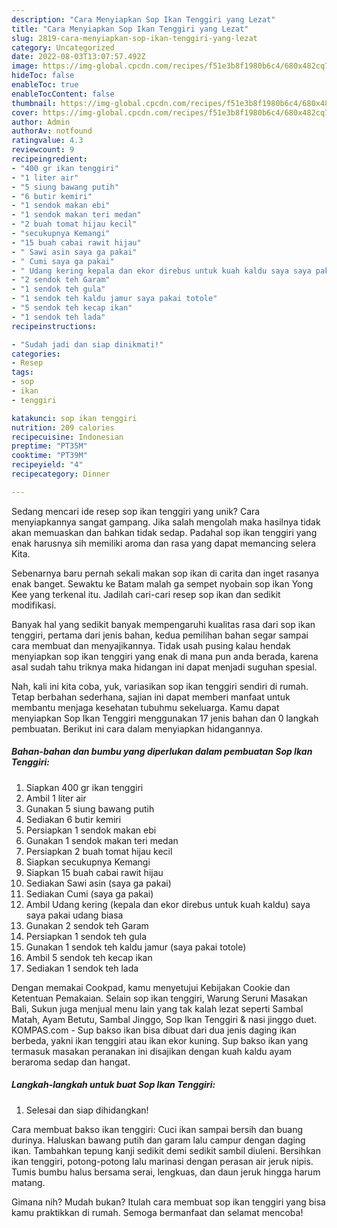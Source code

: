 ```yaml
---
description: "Cara Menyiapkan Sop Ikan Tenggiri yang Lezat"
title: "Cara Menyiapkan Sop Ikan Tenggiri yang Lezat"
slug: 2819-cara-menyiapkan-sop-ikan-tenggiri-yang-lezat
category: Uncategorized
date: 2022-08-03T13:07:57.492Z
image: https://img-global.cpcdn.com/recipes/f51e3b8f1980b6c4/680x482cq70/sop-ikan-tenggiri-foto-resep-utama.jpg
hideToc: false
enableToc: true
enableTocContent: false
thumbnail: https://img-global.cpcdn.com/recipes/f51e3b8f1980b6c4/680x482cq70/sop-ikan-tenggiri-foto-resep-utama.jpg
cover: https://img-global.cpcdn.com/recipes/f51e3b8f1980b6c4/680x482cq70/sop-ikan-tenggiri-foto-resep-utama.jpg
author: Admin
authorAv: notfound
ratingvalue: 4.3
reviewcount: 9
recipeingredient:
- "400 gr ikan tenggiri"
- "1 liter air"
- "5 siung bawang putih"
- "6 butir kemiri"
- "1 sendok makan ebi"
- "1 sendok makan teri medan"
- "2 buah tomat hijau kecil"
- "secukupnya Kemangi"
- "15 buah cabai rawit hijau"
- " Sawi asin saya ga pakai"
- " Cumi saya ga pakai"
- " Udang kering kepala dan ekor direbus untuk kuah kaldu saya saya pakai udang biasa"
- "2 sendok teh Garam"
- "1 sendok teh gula"
- "1 sendok teh kaldu jamur saya pakai totole"
- "5 sendok teh kecap ikan"
- "1 sendok teh lada"
recipeinstructions:

- "Sudah jadi dan siap dinikmati!"
categories:
- Resep
tags:
- sop
- ikan
- tenggiri

katakunci: sop ikan tenggiri 
nutrition: 209 calories
recipecuisine: Indonesian
preptime: "PT35M"
cooktime: "PT39M"
recipeyield: "4"
recipecategory: Dinner

---
```





Sedang mencari ide resep sop ikan tenggiri yang unik? Cara menyiapkannya sangat gampang. Jika salah mengolah maka hasilnya tidak akan memuaskan dan bahkan tidak sedap. Padahal sop ikan tenggiri yang enak harusnya sih memiliki aroma dan rasa yang dapat memancing selera Kita.





Sebenarnya baru pernah sekali makan sop ikan di carita dan inget rasanya enak banget. Sewaktu ke Batam malah ga sempet nyobain sop ikan Yong Kee yang terkenal itu. Jadilah cari-cari resep sop ikan dan sedikit modifikasi.

Banyak hal yang sedikit banyak mempengaruhi kualitas rasa dari sop ikan tenggiri, pertama dari jenis bahan, kedua pemilihan bahan segar sampai cara membuat dan menyajikannya. Tidak usah pusing kalau hendak menyiapkan sop ikan tenggiri yang enak di mana pun anda berada, karena asal sudah tahu triknya maka hidangan ini dapat menjadi suguhan spesial.






Nah, kali ini kita coba, yuk, variasikan sop ikan tenggiri sendiri di rumah. Tetap berbahan sederhana, sajian ini dapat memberi manfaat untuk membantu menjaga kesehatan tubuhmu sekeluarga. Kamu dapat menyiapkan Sop Ikan Tenggiri menggunakan 17 jenis bahan dan 0 langkah pembuatan. Berikut ini cara dalam menyiapkan hidangannya.

<!--inarticleads1-->

##### Bahan-bahan dan bumbu yang diperlukan dalam pembuatan Sop Ikan Tenggiri:

1. Siapkan 400 gr ikan tenggiri
1. Ambil 1 liter air
1. Gunakan 5 siung bawang putih
1. Sediakan 6 butir kemiri
1. Persiapkan 1 sendok makan ebi
1. Gunakan 1 sendok makan teri medan
1. Persiapkan 2 buah tomat hijau kecil
1. Siapkan secukupnya Kemangi
1. Siapkan 15 buah cabai rawit hijau
1. Sediakan  Sawi asin (saya ga pakai)
1. Sediakan  Cumi (saya ga pakai)
1. Ambil  Udang kering (kepala dan ekor direbus untuk kuah kaldu) saya saya pakai udang biasa
1. Gunakan 2 sendok teh Garam
1. Persiapkan 1 sendok teh gula
1. Gunakan 1 sendok teh kaldu jamur (saya pakai totole)
1. Ambil 5 sendok teh kecap ikan
1. Sediakan 1 sendok teh lada


Dengan memakai Cookpad, kamu menyetujui Kebijakan Cookie dan Ketentuan Pemakaian. Selain sop ikan tenggiri, Warung Seruni Masakan Bali, Sukun juga menjual menu lain yang tak kalah lezat seperti Sambal Matah, Ayam Betutu, Sambal Jinggo, Sop Ikan Tenggiri &amp; nasi jinggo duet. KOMPAS.com - Sup bakso ikan bisa dibuat dari dua jenis daging ikan berbeda, yakni ikan tenggiri atau ikan ekor kuning. Sup bakso ikan yang termasuk masakan peranakan ini disajikan dengan kuah kaldu ayam beraroma sedap dan hangat. 

<!--inarticleads2-->

##### Langkah-langkah untuk buat Sop Ikan Tenggiri:


1. Selesai dan siap dihidangkan!

Cara membuat bakso ikan tenggiri: Cuci ikan sampai bersih dan buang durinya. Haluskan bawang putih dan garam lalu campur dengan daging ikan. Tambahkan tepung kanji sedikit demi sedikit sambil diuleni. Bersihkan ikan tenggiri, potong-potong lalu marinasi dengan perasan air jeruk nipis. Tumis bumbu halus bersama serai, lengkuas, dan daun jeruk hingga harum matang. 

Gimana nih? Mudah bukan? Itulah cara membuat sop ikan tenggiri yang bisa kamu praktikkan di rumah. Semoga bermanfaat dan selamat mencoba!
